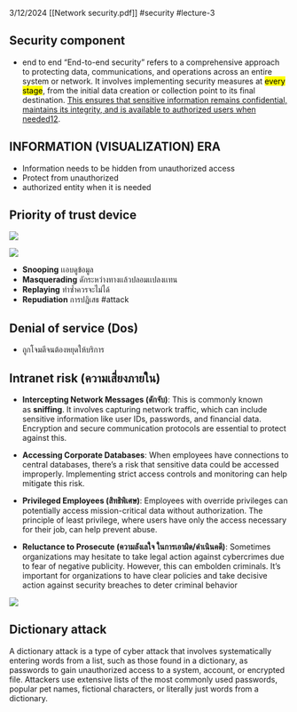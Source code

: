 3/12/2024
[[Network security.pdf]]
#security #lecture-3
## Security component
- end to end
“End-to-end security” refers to a comprehensive approach to protecting data, communications, and operations across an entire system or network. It involves implementing security measures at <mark class="hltr-yellow">every stage</mark>, from the initial data creation or collection point to its final destination. [This ensures that sensitive information remains confidential, maintains its integrity, and is available to authorized users when needed](https://www.kiteworks.com/secure-email/secure-email-end-to-end-security/)[1](https://www.kiteworks.com/secure-email/secure-email-end-to-end-security/)[2](https://learn.microsoft.com/en-us/azure/security/fundamentals/end-to-end).

## INFORMATION (VISUALIZATION) ERA
- Information needs to be hidden from unauthorized access
- Protect from unauthorized
- authorized entity when it is needed

## Priority of trust device

![](https://i.imgur.com/YRTaTJZ.png)


![](https://i.imgur.com/QcJTT6N.png)
- **Snooping** เเอบดูข้อมูล
- **Masquerading** ดักระหว่างทางเเล้วปลอมเเปลงเเทน
- **Replaying** ทําซํ้าควรจะไม่ได้
- **Repudiation** การปฎิเสธ
#attack 
## Denial of service (Dos)
- ถูกโจมตีจนต้องหยุดให้บริการ

## Intranet risk (ความเสี่ยงภายใน)
- **Intercepting Network Messages (ดักจับ)**: This is commonly known as **sniffing**. It involves capturing network traffic, which can include sensitive information like user IDs, passwords, and financial data. Encryption and secure communication protocols are essential to protect against this.

- **Accessing Corporate Databases**: When employees have connections to central databases, there’s a risk that sensitive data could be accessed improperly. Implementing strict access controls and monitoring can help mitigate this risk.

- **Privileged Employees (สิทธิพิเศษ)**: Employees with override privileges can potentially access mission-critical data without authorization. The principle of least privilege, where users have only the access necessary for their job, can help prevent abuse.

- **Reluctance to Prosecute (ความลังเลใจ ในการเอาผิด/ดําเนินคดี)**: Sometimes organizations may hesitate to take legal action against cybercrimes due to fear of negative publicity. However, this can embolden criminals. It’s important for organizations to have clear policies and take decisive action against security breaches to deter criminal behavior

![](https://i.imgur.com/8rz4Naa.png)

## Dictionary attack
A dictionary attack is a type of cyber attack that involves systematically entering words from a list, such as those found in a dictionary, as passwords to gain unauthorized access to a system, account, or encrypted file. Attackers use extensive lists of the most commonly used passwords, popular pet names, fictional characters, or literally just words from a dictionary.